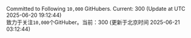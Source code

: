 Committed to Following `10,000` GitHubers. Current: <!-- FOLLOWING_COUNT -->300<!-- FOLLOWING_COUNT --> (Update at UTC <!-- LAST_UPDATED -->2025-06-20 19:12:44<!-- LAST_UPDATED -->)<br>
致力于关注`10,000`个GitHuber。当前：<!-- FOLLOWING_COUNT -->300<!-- FOLLOWING_COUNT --> (更新于北京时间 <!-- LAST_UPDATED_CST -->2025-06-21 03:12:44<!-- LAST_UPDATED_CST -->)
